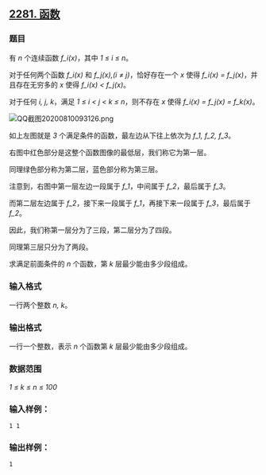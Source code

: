 ## [2281. 函数](https://www.acwing.com/problem/content/2283/)

### 题目

有 *n* 个连续函数 *f_i(x)*，其中 *1 ≤ i ≤ n*。

对于任何两个函数 *f_i(x)* 和 *f_j(x),(i ≠ j)*，恰好存在一个 *x* 使得 *f_i(x) = f_j(x)*，并且存在无穷多的 *x* 使得 *f_i(x) < f_j(x)*。

对于任何 *i, j, k*，满足 *1 ≤ i < j < k ≤ n*，则不存在 *x* 使得 *f_i(x) = f_j(x) = f_k(x)*。

 ![QQ截图20200810093126.png](https://cdn.acwing.com/media/article/image/2020/08/10/19_3ab51396da-QQ截图20200810093126.png)

如上左图就是 *3* 个满足条件的函数，最左边从下往上依次为 *f_1, f_2, f_3*。

右图中红色部分是这整个函数图像的最低层，我们称它为第一层。

同理绿色部分称为第二层，蓝色部分称为第三层。

注意到，右图中第一层左边一段属于 *f_1*，中间属于 *f_2*，最后属于 *f_3*。

而第二层左边属于 *f_2*，接下来一段属于 *f_1*，再接下来一段属于 *f_3*，最后属于 *f_2*。

因此，我们称第一层分为了三段，第二层分为了四段。

同理第三层只分为了两段。

求满足前面条件的 *n* 个函数，第 *k* 层最少能由多少段组成。

### 输入格式

一行两个整数 *n, k*。

### 输出格式

一行一个整数，表示 *n* 个函数第 *k* 层最少能由多少段组成。

### 数据范围

*1 ≤ k ≤ n ≤ 100*

### 输入样例：

```
1 1
```

### 输出样例：

```
1
```
